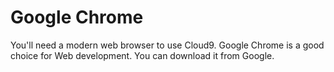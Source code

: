 # Google Chrome

You'll need a modern web browser to use Cloud9. Google Chrome is a good choice for Web development. You can download it from Google.
